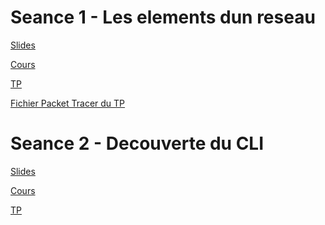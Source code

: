 <!-- <a href="">libelé</a> -->

# Seance 1 - Les elements dun reseau
<a href="https://docs.google.com/presentation/d/17Q6UNqiC4ZwiqS3JQdIj5Z0eQiKz1NWJqzLQwTJR2Kw/edit?usp=sharing">Slides</a>

<a href="https://docs.google.com/document/d/1JPujx03ay1mIJMN5eThgsgIu7-_OioqH5o5L4pLZG1g/edit?usp=sharing">Cours</a>

<a href="https://p-bruno.github.io/1TSIO-codelab-intro-reseau/#0">TP</a>

<a href="https://drive.google.com/file/d/1RPGdYCvQeCVjNkBXjnkjqOL9pHRqY5cB/view?usp=sharing">Fichier Packet Tracer du TP</a>

# Seance 2 - Decouverte du CLI
<a href="https://docs.google.com/presentation/d/1oAdSrcKFjfodBydRd-yUiTR30mi5Yl0cNEd8sXHUm_E/edit?usp=sharing&resourcekey=0-F4pVMmsIj5lpdK7AEk5-_Q">Slides</a>

<a href="https://docs.google.com/document/d/1crRZkHm6rKn7FhOrN7Mg2_hHZXO7-P1hCvHzpjhDx3M/edit?usp=sharing">Cours</a>

<a href="https://p-bruno.github.io/1TSIO-TP-decouverte-du-CLI/#0">TP</a>



